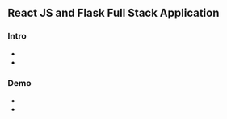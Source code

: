 <h2>React JS and Flask Full Stack Application</h2>

<h3>Intro</h3>
<ul>
  <li></li>
  <li></li>
</ul>


<h3>Demo</h3>
<ul>
  <li></li>
  <li></li>
</ul>
